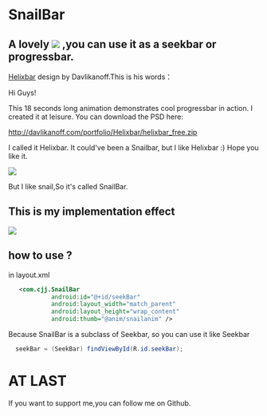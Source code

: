 SnailBar
====================================================
A lovely ![](http://www.apkbus.com/data/attachment/forum/201509/14/151713juzbb33ywz337ajr.png) ,you can use it as a seekbar or progressbar.
---------------------------------------------------------------------------------
[Helixbar](https://dribbble.com/shots/541530-Helixbar) design by Davlikanoff.This is his words：

Hi Guys! 

This 18 seconds long animation demonstrates cool progressbar in action. I created it at leisure. You can download the PSD here: 

http://davlikanoff.com/portfolio/Helixbar/helixbar_free.zip

I called it Helixbar. It could've been a Snailbar, but I like Helixbar :) 
Hope you like it.


![](http://www.apkbus.com/data/attachment/forum/201509/14/152642n3a5kvn36a6v3m3a.gif)

But I like snail,So it's called SnailBar.

This is my implementation effect
----------------------------------------------------------------

![](http://www.apkbus.com/data/attachment/forum/201509/14/151339qunvu66u2ruknr6n.gif)

how to use ?
-------------------------------------------------------
in layout.xml
```xml
   <com.cjj.SnailBar
            android:id="@+id/seekBar"
            android:layout_width="match_parent"
            android:layout_height="wrap_content"
            android:thumb="@anim/snailanim" />
```
Because SnailBar is a subclass of Seekbar, so you can use it like Seekbar
```java
  seekBar = (SeekBar) findViewById(R.id.seekBar);
  ```
  
  AT LAST
  ========================================================
  If you want to support me,you can follow me on Github.
  









